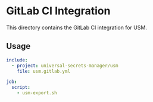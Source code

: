 # GitLab CI Integration

This directory contains the GitLab CI integration for USM.

## Usage

```yaml
include:
  - project: universal-secrets-manager/usm
    file: usm.gitlab.yml

job:
  script:
    - usm-export.sh
```